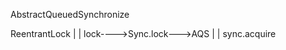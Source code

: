 AbstractQueuedSynchronize

ReentrantLock
            |
            |
            lock---->Sync.lock--->AQS
                  |
                  |
                  sync.acquire  